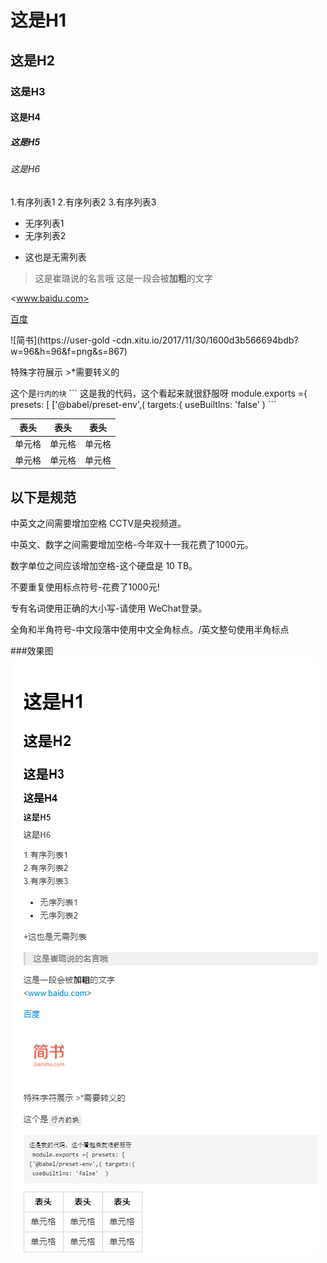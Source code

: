 # 这是H1
## 这是H2
### 这是H3
#### 这是H4
##### 这是H5
###### 这是H6

1.有序列表1
2.有序列表2
3.有序列表3

- 无序列表1 
- 无序列表2

+ 这也是无需列表

>这是崔璐说的名言哦
这是一段会被**加粗**的文字

  <www.baidu.com>

[百度](http://www.baidu.com)

![简书](https://user-gold -cdn.xitu.io/2017/11/30/1600d3b566694bdb?w=96&h=96&f=png&s=867)

特殊字符展示 \>\*需要转义的

这个是`行内的块`
\```
这是我的代码，这个看起来就很舒服呀
 module.exports ={ presets: [
['@babel/preset-env',( targets:{
 useBuiltlns: 'false'  )
\```

|  表头  |  表头  |  表头  |
|  ----  |  ----  |  ----  |
|  单元格  |  单元格  |  单元格  |
|  单元格  |  单元格  |  单元格  |

## 以下是规范
中英文之间需要增加空格 CCTV是央视频道。

中英文、数字之间需要增加空格-今年双十一我花费了1000元。

数字单位之间应该增加空格-这个硬盘是 10 TB。

不要重复使用标点符号-花费了1000元!

专有名词使用正确的大小写-请使用 WeChat登录。

全角和半角符号-中文段落中使用中文全角标点。/英文整句使用半角标点


###效果图
![效果图](./images/md-preview.png)